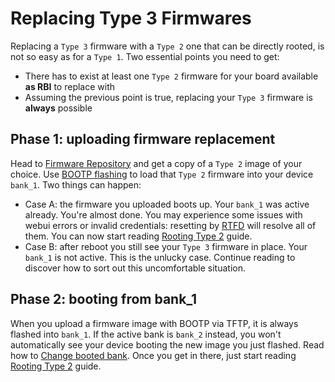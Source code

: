 # Replacing Type 3 Firmwares

Replacing a `Type 3` firmware with a `Type 2` one that can be directly rooted, is not so easy as for a `Type 1`. Two essential points you need to get:

- There has to exist at least one `Type 2` firmware for your board available **as RBI** to replace with
- Assuming the previous point is true, replacing your `Type 3` firmware is **always** possible

## Phase 1: uploading firmware replacement

Head to [Firmware Repository](../Repository/) and get a copy of a `Type 2` image of your choice. Use [BOOTP flashing](../Recovery/#bootp-flashing) to load that `Type 2` firmware into your device `bank_1`. Two things can happen:

- Case A: the firmware you uploaded boots up. Your `bank_1` was active already. You're almost done. You may experience some issues with webui errors or invalid credentials: resetting by [RTFD](../Recovery/#reset-to-factory-defaults-rtfd) will resolve all of them. You can now start reading [Rooting Type 2](../Type2/#type-2-direct-rooting) guide.
- Case B: after reboot you still see your `Type 3` firmware in place. Your `bank_1` is not active. This is the unlucky case. Continue reading to discover how to sort out this uncomfortable situation.

## Phase 2: booting from bank_1

When you upload a firmware image with BOOTP via TFTP, it is always flashed into `bank_1`. If the active bank is `bank_2` instead, you won't automatically see your device booting the new image you just flashed. Read how to [Change booted bank](../Recovery/#change-booted-bank). Once you get in there, just start reading [Rooting Type 2](../Type2/#type-2-direct-rooting) guide.
